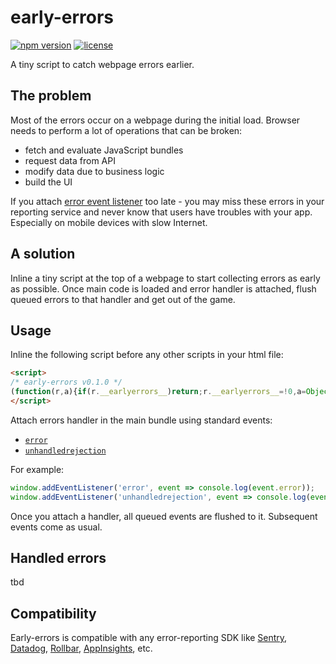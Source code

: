 # early-errors
[![npm version](https://img.shields.io/npm/v/early-errors)](https://www.npmjs.com/package/early-errors)
[![license](https://img.shields.io/npm/l/early-errors)](https://github.com/vitalets/early-errors/blob/main/LICENSE)

A tiny script to catch webpage errors earlier.

## The problem
Most of the errors occur on a webpage during the initial load. Browser needs to perform a lot of operations that can be broken: 
  - fetch and evaluate JavaScript bundles
  - request data from API
  - modify data due to business logic
  - build the UI

If you attach [error event listener](https://developer.mozilla.org/en-US/docs/Web/API/Window/error_event) too late - you may miss these errors in your reporting service and never know that users have troubles with your app. Especially on mobile devices with slow Internet.

## A solution
Inline a tiny script at the top of a webpage to start collecting errors as early as possible. Once main code is loaded and error handler is attached, flush queued errors to that handler and get out of the game.

## Usage
Inline the following script before any other scripts in your html file:
```html
<script>
/* early-errors v0.1.0 */
(function(r,a){if(r.__earlyerrors__)return;r.__earlyerrors__=!0,a=Object.assign({max:50},a);var c=i("error"),d=i("unhandledrejection"),v=r.addEventListener;r.addEventListener=function(t,e,u){return t==="error"&&c(e),t==="unhandledrejection"&&d(e),v.call(r,t,e,u)};function i(t){var e=[],u=!1,s;r.addEventListener(t,function(n){!u&&e.length<a.max&&e.push(n)});var f="on"+t;r[f]=function(){if(s)return s.apply(r,arguments)},Object.defineProperty(r,f,{get:function(){return s},set:function(n){s=n,l(n)}});function l(n){for(u=!0;e.length;)try{var o=e.shift();t==="error"&&n===s?n(o.message,o.filename,o.lineno,o.colno,o.error):n(o)}catch(h){console.error(h)}}return l}})(window);
</script>
```

Attach errors handler in the main bundle using standard events:

* [`error`](https://developer.mozilla.org/en-US/docs/Web/API/Window/error_event)
* [`unhandledrejection`](https://developer.mozilla.org/en-US/docs/Web/API/Window/unhandledrejection_event)

For example:
```js
window.addEventListener('error', event => console.log(event.error));
window.addEventListener('unhandledrejection', event => console.log(event.reason));
``` 

Once you attach a handler, all queued events are flushed to it. Subsequent events come as usual.

## Handled errors
tbd

## Compatibility
Early-errors is compatible with any error-reporting SDK like [Sentry](https://sentry.io), [Datadog](https://www.datadoghq.com/), [Rollbar](https://docs.rollbar.com/docs/browser-js), [AppInsights](https://github.com/microsoft/ApplicationInsights-JS), etc.